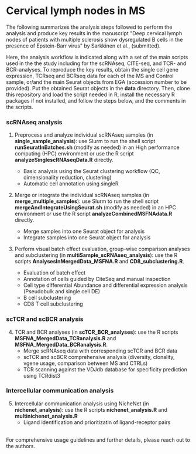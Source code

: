 # Cervical lymph nodes in MS <br/>
The following summarizes the analysis steps followed to perform the analysis and produce key results in the manuscript "Deep cervical lymph nodes of patients with multiple sclerosis show dysregulated B cells in the presence of Epstein-Barr virus" by Sarkkinen et al., (submitted).

Here, the analysis workflow is indicated along with a set of the main scripts used in the the study including for the scRNAseq, CITE-seq, and TCR- and BCR-analyses. To reproduce the key results, obtain the single cell gene expression, TCRseq and BCRseq data for each of the MS and Control sample, or/and the main Seurat objects from EGA (accession number to be provided). Put the obtained Seurat objects in the **data** directory. Then, clone this repository and load the script needed in R, install the necessary R packages if not installed, and follow the steps below, and the comments in the scripts. 

### scRNAseq analysis 
1. Preprocess and analyze individual scRNAseq samples (in **single_sample_analysis**): use Slurm to run the shell script **runSeuratInBatches.sh** (modify as needed) in an High performance computing (HPC) environment or use the R script **analyzeSinglescRNAseqData.R** directly. 
   - Basic analysis using the Seurat clustering workflow (QC, dimensionality reduction, clustering)
   - Automatic cell annotation using singleR
   
2. Merge or integrate the individual scRNAseq samples (in **merge_multiple_samples**): use Slurm to run the shell script **mergeAndIntegrateUsingSeurat.sh** (modify as needed) in an HPC environment or use the R script **analyzeCombinedMSFNAdata.R** directly.
   - Merge samples into one Seurat object for analysis
   - Integrate samples into one Seurat object for analysis

3. Perform visual batch effect evaluation, group-wise comparison analyses and subclustering (in **multiSample_scRNAseq_analysis**): use the R scripts **AnalysesInMergedData_MSFNA.R** and **CD8_subclustering.R**. 
   - Evaluation of batch effect
   - Annotation of cells guided by CiteSeq and manual inspection
   - Cell type differential Abundance and differential expression analysis (Pseudobulk and single cell DE)
   - B cell subclustering
   - CD8 T cell subclustering
  
### scTCR and scBCR analysis 
4. TCR and BCR analyses (in **scTCR_BCR_analyses**): use the R scripts **MSFNA_MergedData_TCRanalysis.R** and **MSFNA_MergedData_BCRanalysis.R**. 
   - Merge scRNAseq data with corresponding scTCR and BCR data
   - scTCR and scBCR comprehensive analysis (diversity, clonality, vgene usage, comparison between MS and CTRLs)
   - TCR scanning against the VDJdb database for specificity prediction using TCRdist3

### Intercellular communication analysis 
5. Intercellular communication analysis using NicheNet (in **nichenet_analysis**): use the R scripts **nichenet_analysis.R** and **multinichenet_analysis.R**
    - Ligand identification and prioritizatin of ligand-receptor pairs 

<br/>
For comprehensive usage guidelines and further details, please reach out to the authors.

